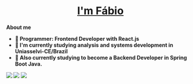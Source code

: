 <h1 align="center"><a href="https://github.com/fabiomp-filho"><b> I'm Fábio <b></a></h1>  

**About me**    

- 🏢 Programmer: Frontend Developer with React.js
- 🏫 I'm currently studying analysis and systems development in Uniasselvi-CE/Brazil
- 📝 Also currently studying to become a Backend Developer in Spring Boot Java.

[![](https://img.shields.io/badge/Gmail-D14836?style=for-the-badge&logo=gmail&logoColor=white)](mailto:fabio.filho0820@gmail.com)
[![](https://img.shields.io/badge/LinkedIn-0077B5?style=for-the-badge&logo=linkedin&logoColor=white)](https://www.linkedin.com/in/fábiomartinspf/)
[![](https://img.shields.io/badge/GitHub-100000?style=for-the-badge&logo=github&logoColor=white)](https://github.com/fabiomp-filho)

